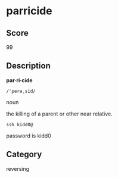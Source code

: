 # parricide

## Score
99

## Description

**par·ri·cide**

`/ˈperəˌsīd/`

 noun
 
 the killing of a parent or other near relative.

`ssh kidd0@`

password is kidd0

## Category
reversing